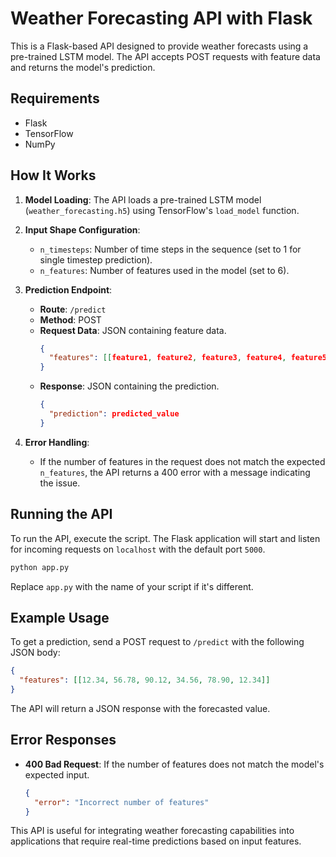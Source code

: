 # Weather Forecasting API with Flask

This is a Flask-based API designed to provide weather forecasts using a pre-trained LSTM model. The API accepts POST requests with feature data and returns the model's prediction.

## Requirements

- Flask
- TensorFlow
- NumPy

## How It Works

1. **Model Loading**: The API loads a pre-trained LSTM model (`weather_forecasting.h5`) using TensorFlow's `load_model` function.

2. **Input Shape Configuration**:
   - `n_timesteps`: Number of time steps in the sequence (set to 1 for single timestep prediction).
   - `n_features`: Number of features used in the model (set to 6).

3. **Prediction Endpoint**:
   - **Route**: `/predict`
   - **Method**: POST
   - **Request Data**: JSON containing feature data.
     ```json
     {
       "features": [[feature1, feature2, feature3, feature4, feature5, feature6]]
     }
     ```
   - **Response**: JSON containing the prediction.
     ```json
     {
       "prediction": predicted_value
     }
     ```

4. **Error Handling**:
   - If the number of features in the request does not match the expected `n_features`, the API returns a 400 error with a message indicating the issue.

## Running the API

To run the API, execute the script. The Flask application will start and listen for incoming requests on `localhost` with the default port `5000`.

```bash
python app.py
```

Replace `app.py` with the name of your script if it's different.

## Example Usage

To get a prediction, send a POST request to `/predict` with the following JSON body:

```json
{
  "features": [[12.34, 56.78, 90.12, 34.56, 78.90, 12.34]]
}
```

The API will return a JSON response with the forecasted value.

## Error Responses

- **400 Bad Request**: If the number of features does not match the model's expected input.
  ```json
  {
    "error": "Incorrect number of features"
  }
  ```

This API is useful for integrating weather forecasting capabilities into applications that require real-time predictions based on input features.
```
